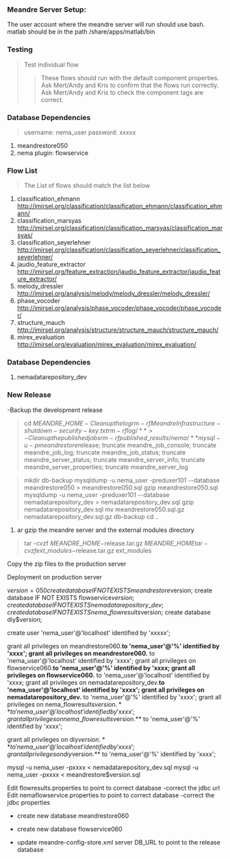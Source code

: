 ### Meandre Server Setup: ###

The user account where the meandre server will run should use bash.
matlab should be in the path /share/apps/matlab/bin




### Testing ###

> Test individual flow
> > These flows should run with the default component properties.
> > Ask Mert/Andy and Kris to confirm that the flows run correctly.
> > Ask Mert/Andy and Kris to check the component tags are correct.


### Database Dependencies ###


> username: nema\_user
> password: xxxxx

  1. meandrestore050
  1. nema plugin: flowservice

### Flow List ###

> The List of flows should match the list below

  1. classification\_ehmann http://imirsel.org/classification/classification_ehmann/classification_ehmann/
  1. classification\_marsyas http://imirsel.org/classification/classification_marsyas/classification_marsyas/
  1. classification\_seyerlehner http://imirsel.org/classification/classification_seyerlehner/classification_seyerlehner/
  1. jaudio\_feature\_extractor http://imirsel.org/feature_extraction/jaudio_feature_extractor/jaudio_feature_extractor/
  1. melody\_dressler http://imirsel.org/analysis/melody/melody_dressler/melody_dressler/
  1. phase\_vocoder http://imirsel.org/analysis/phase_vocoder/phase_vocoder/phase_vocoder/
  1. structure\_mauch http://imirsel.org/analysis/structure/structure_mauch/structure_mauch/
  1. mirex\_evaluation http://imirsel.org/evaluation/mirex_evaluation/mirex_evaluation/



### Database Dependencies ###

  1. nemadatarepository\_dev





### New Release ###

-Backup the development release
> cd $MEANDRE\_HOME
> -Cleanup the log
> rm -rf MeandreInfrastructure-shutdown-security-key.txt
> rm -rf log/**> -Cleanup the published jobs
> rm -rf published\_results/nema/**
> mysql -u -p meandrestore$release;
> truncate meandre\_job\_console;
> truncate meandre\_job\_log;
> truncate meandre\_job\_status;
> truncate meandre\_server\_status;
> truncate meandre\_server\_info;
> truncate meandre\_server\_properties;
> truncate meandre\_server\_log


> mkdir db-backup
> mysqldump -u nema\_user -preduxer101 --database meandrestore050 > meandrestore050.sql
> gzip meandrestore050.sql
> mysqldump -u nema\_user -preduxer101 --database nemadatarepository\_dev > nemadatarepository\_dev.sql
> gzip nemadatarepository\_dev.sql
> mv meandrestore050.sql.gz  nemadatarepository\_dev.sql.gz  db-backup
> cd ..

  1. ar gzip the meandre server and the external modules directory
> tar -cvzf $MEANDRE\_HOME-$release.tar.gz $MEANDRE\_HOME
> tar -cvzf ext\_modules-$release.tar.gz ext\_modules


Copy the zip files to the production server

Deployment on production server

$version = 050
create database IF NOT EXISTS meandrestore$version;
create database IF NOT EXISTS flowservice$version;
create database IF NOT EXISTS nemadatarepository\_dev;
create database IF NOT EXISTS nema\_flowresults$version;
create database diy$version;


create user 'nema\_user'@'localhost' identified by 'xxxxx';

grant all privileges on  meandrestore060.**to 'nema\_user'@'%' identified by 'xxxx';
grant all privileges on  meandrestore060.** to 'nema\_user'@'localhost' identified by 'xxxx';
grant all privileges on  flowservice060.**to 'nema\_user'@'%' identified by 'xxxx;
grant all privileges on  flowservice060.** to 'nema\_user'@'localhost' identified by 'xxxx;
grant all privileges on  nemadatarepository\_dev.**to 'nema\_user'@'localhost' identified by 'xxxx';
grant all privileges on  nemadatarepository\_dev.** to 'nema\_user'@'%' identified by 'xxxx';
grant all privileges on  nema\_flowresults$version.**to 'nema\_user'@'localhost' identified by 'xxxx';
grant all privileges on  nema\_flowresults$version.** to 'nema\_user'@'%' identified by 'xxxx';

grant all privileges on  diy$version.**to 'nema\_user'@'localhost' identified by 'xxxx';
grant all privileges on  diy$version.** to 'nema\_user'@'%' identified by 'xxxx';


mysql -u nema\_user -pxxxx < nemadatarepository\_dev.sql
mysql -u nema\_user -pxxxx < meandrestore$version.sql

Edit flowresults.properties  to point to correct database -correct the jdbc url
Edit nemaflowservice.properties  to point to correct database -correct the jdbc properties




- create new database meandrestore060
- create new database flowservice060

- update meandre-config-store.xml server DB\_URL to point to the release database









